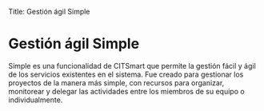 Title: Gestión ágil Simple

# Gestión ágil Simple

Simple es una funcionalidad de CITSmart que permite la gestión fácil y ágil de los servicios existentes en el sistema. Fue creado para gestionar los proyectos de la manera más simple, con recursos para organizar, monitorear y delegar las actividades entre los miembros de su equipo o individualmente.
